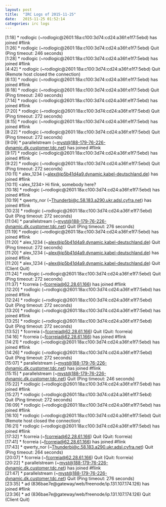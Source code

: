 ```yaml
---
layout: post
title:  "IRC Logs of 2015-11-25"
date:   2015-11-25 01:52:14
categories: irc logs
---
```

<span class="irc-date">[1:18]</span> <span class="irc-green">* rodlogic (~rodlogic@2601:18a:c100:3d74:cd24:a36f:e1f7:5ebd) has joined #flink</span><br />
<span class="irc-date">[1:26]</span> <span class="irc-navy">* rodlogic (~rodlogic@2601:18a:c100:3d74:cd24:a36f:e1f7:5ebd) Quit (Ping timeout: 246 seconds)</span><br />
<span class="irc-date">[1:28]</span> <span class="irc-green">* rodlogic (~rodlogic@2601:18a:c100:3d74:cd24:a36f:e1f7:5ebd) has joined #flink</span><br />
<span class="irc-date">[4:42]</span> <span class="irc-navy">* rodlogic (~rodlogic@2601:18a:c100:3d74:cd24:a36f:e1f7:5ebd) Quit (Remote host closed the connection)</span><br />
<span class="irc-date">[6:13]</span> <span class="irc-green">* rodlogic (~rodlogic@2601:18a:c100:3d74:cd24:a36f:e1f7:5ebd) has joined #flink</span><br />
<span class="irc-date">[6:18]</span> <span class="irc-navy">* rodlogic (~rodlogic@2601:18a:c100:3d74:cd24:a36f:e1f7:5ebd) Quit (Ping timeout: 240 seconds)</span><br />
<span class="irc-date">[7:14]</span> <span class="irc-green">* rodlogic (~rodlogic@2601:18a:c100:3d74:cd24:a36f:e1f7:5ebd) has joined #flink</span><br />
<span class="irc-date">[7:20]</span> <span class="irc-navy">* rodlogic (~rodlogic@2601:18a:c100:3d74:cd24:a36f:e1f7:5ebd) Quit (Ping timeout: 272 seconds)</span><br />
<span class="irc-date">[8:15]</span> <span class="irc-green">* rodlogic (~rodlogic@2601:18a:c100:3d74:cd24:a36f:e1f7:5ebd) has joined #flink</span><br />
<span class="irc-date">[8:22]</span> <span class="irc-navy">* rodlogic (~rodlogic@2601:18a:c100:3d74:cd24:a36f:e1f7:5ebd) Quit (Ping timeout: 272 seconds)</span><br />
<span class="irc-date">[9:09]</span> <span class="irc-green">* parallelstream (~myst@188-179-76-226-dynamic.dk.customer.tdc.net) has joined #flink</span><br />
<span class="irc-date">[9:17]</span> <span class="irc-green">* rodlogic (~rodlogic@2601:18a:c100:3d74:cd24:a36f:e1f7:5ebd) has joined #flink</span><br />
<span class="irc-date">[9:22]</span> <span class="irc-navy">* rodlogic (~rodlogic@2601:18a:c100:3d74:cd24:a36f:e1f7:5ebd) Quit (Ping timeout: 272 seconds)</span><br />
<span class="irc-date">[10:11]</span> <span class="irc-green">* alex_1234 (~alex@ip5b41d4a9.dynamic.kabel-deutschland.de) has joined #flink</span><br />
<span class="irc-date">[10:11]</span> <span class="irc-black">&lt;alex_1234&gt; Hi flink, somebody here?</span><br />
<span class="irc-date">[10:18]</span> <span class="irc-green">* rodlogic (~rodlogic@2601:18a:c100:3d74:cd24:a36f:e1f7:5ebd) has joined #flink</span><br />
<span class="irc-date">[10:19]</span> <span class="irc-green">* qwerty_nor (~Thunderbi@c.58.183.a290.ukr.adsl.cyfra.net) has joined #flink</span><br />
<span class="irc-date">[10:23]</span> <span class="irc-navy">* rodlogic (~rodlogic@2601:18a:c100:3d74:cd24:a36f:e1f7:5ebd) Quit (Ping timeout: 272 seconds)</span><br />
<span class="irc-date">[11:04]</span> <span class="irc-navy">* parallelstream (~myst@188-179-76-226-dynamic.dk.customer.tdc.net) Quit (Ping timeout: 276 seconds)</span><br />
<span class="irc-date">[11:19]</span> <span class="irc-green">* rodlogic (~rodlogic@2601:18a:c100:3d74:cd24:a36f:e1f7:5ebd) has joined #flink</span><br />
<span class="irc-date">[11:20]</span> <span class="irc-navy">* alex_1234 (~alex@ip5b41d4a9.dynamic.kabel-deutschland.de) Quit (Ping timeout: 272 seconds)</span><br />
<span class="irc-date">[11:20]</span> <span class="irc-green">* alex_1234 (~alex@ip5b41d4a9.dynamic.kabel-deutschland.de) has joined #flink</span><br />
<span class="irc-date">[11:20]</span> <span class="irc-navy">* alex_1234 (~alex@ip5b41d4a9.dynamic.kabel-deutschland.de) Quit (Client Quit)</span><br />
<span class="irc-date">[11:24]</span> <span class="irc-navy">* rodlogic (~rodlogic@2601:18a:c100:3d74:cd24:a36f:e1f7:5ebd) Quit (Ping timeout: 272 seconds)</span><br />
<span class="irc-date">[11:37]</span> <span class="irc-green">* fcorreia (~fcorreia@62.28.61.166) has joined #flink</span><br />
<span class="irc-date">[12:20]</span> <span class="irc-green">* rodlogic (~rodlogic@2601:18a:c100:3d74:cd24:a36f:e1f7:5ebd) has joined #flink</span><br />
<span class="irc-date">[12:24]</span> <span class="irc-navy">* rodlogic (~rodlogic@2601:18a:c100:3d74:cd24:a36f:e1f7:5ebd) Quit (Ping timeout: 272 seconds)</span><br />
<span class="irc-date">[13:20]</span> <span class="irc-green">* rodlogic (~rodlogic@2601:18a:c100:3d74:cd24:a36f:e1f7:5ebd) has joined #flink</span><br />
<span class="irc-date">[13:25]</span> <span class="irc-navy">* rodlogic (~rodlogic@2601:18a:c100:3d74:cd24:a36f:e1f7:5ebd) Quit (Ping timeout: 272 seconds)</span><br />
<span class="irc-date">[13:52]</span> <span class="irc-navy">* fcorreia (~fcorreia@62.28.61.166) Quit (Quit: fcorreia)</span><br />
<span class="irc-date">[14:16]</span> <span class="irc-green">* fcorreia (~fcorreia@62.28.61.166) has joined #flink</span><br />
<span class="irc-date">[14:21]</span> <span class="irc-green">* rodlogic (~rodlogic@2601:18a:c100:3d74:cd24:a36f:e1f7:5ebd) has joined #flink</span><br />
<span class="irc-date">[14:26]</span> <span class="irc-navy">* rodlogic (~rodlogic@2601:18a:c100:3d74:cd24:a36f:e1f7:5ebd) Quit (Ping timeout: 272 seconds)</span><br />
<span class="irc-date">[15:07]</span> <span class="irc-green">* parallelstream (~myst@188-179-76-226-dynamic.dk.customer.tdc.net) has joined #flink</span><br />
<span class="irc-date">[15:15]</span> <span class="irc-navy">* parallelstream (~myst@188-179-76-226-dynamic.dk.customer.tdc.net) Quit (Ping timeout: 246 seconds)</span><br />
<span class="irc-date">[15:22]</span> <span class="irc-green">* rodlogic (~rodlogic@2601:18a:c100:3d74:cd24:a36f:e1f7:5ebd) has joined #flink</span><br />
<span class="irc-date">[15:27]</span> <span class="irc-navy">* rodlogic (~rodlogic@2601:18a:c100:3d74:cd24:a36f:e1f7:5ebd) Quit (Ping timeout: 272 seconds)</span><br />
<span class="irc-date">[16:09]</span> <span class="irc-green">* rodlogic (~rodlogic@2601:18a:c100:3d74:cd24:a36f:e1f7:5ebd) has joined #flink</span><br />
<span class="irc-date">[16:10]</span> <span class="irc-navy">* rodlogic (~rodlogic@2601:18a:c100:3d74:cd24:a36f:e1f7:5ebd) Quit (Remote host closed the connection)</span><br />
<span class="irc-date">[16:21]</span> <span class="irc-green">* rodlogic (~rodlogic@2601:18a:c100:3d74:cd24:a36f:e1f7:5ebd) has joined #flink</span><br />
<span class="irc-date">[17:32]</span> <span class="irc-navy">* fcorreia (~fcorreia@62.28.61.166) Quit (Quit: fcorreia)</span><br />
<span class="irc-date">[17:41]</span> <span class="irc-green">* fcorreia (~fcorreia@62.28.61.166) has joined #flink</span><br />
<span class="irc-date">[17:43]</span> <span class="irc-navy">* qwerty_nor (~Thunderbi@c.58.183.a290.ukr.adsl.cyfra.net) Quit (Ping timeout: 264 seconds)</span><br />
<span class="irc-date">[20:07]</span> <span class="irc-navy">* fcorreia (~fcorreia@62.28.61.166) Quit (Quit: fcorreia)</span><br />
<span class="irc-date">[20:22]</span> <span class="irc-green">* parallelstream (~myst@188-179-76-226-dynamic.dk.customer.tdc.net) has joined #flink</span><br />
<span class="irc-date">[21:47]</span> <span class="irc-navy">* parallelstream (~myst@188-179-76-226-dynamic.dk.customer.tdc.net) Quit (Ping timeout: 276 seconds)</span><br />
<span class="irc-date">[23:35]</span> <span class="irc-green">* ad (836bae7e@gateway/web/freenode/ip.131.107.174.126) has joined #flink</span><br />
<span class="irc-date">[23:36]</span> <span class="irc-navy">* ad (836bae7e@gateway/web/freenode/ip.131.107.174.126) Quit (Client Quit)</span><br />
